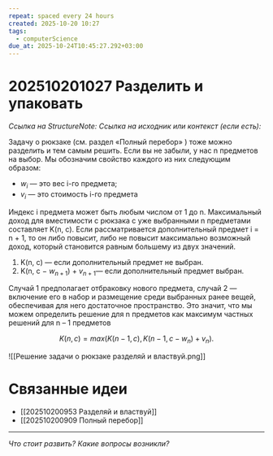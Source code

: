 ```yaml
---
repeat: spaced every 24 hours
created: 2025-10-20 10:27
tags:
  - computerScience
due_at: 2025-10-24T10:45:27.292+03:00
---
```

# 202510201027 Разделить и упаковать

*Ссылка на StructureNote:*
*Ссылка на исходник или контекст (если есть):*

Задачу о рюкзаке (см. раздел «Полный перебор» ) тоже можно разделить и тем самым решить. Если вы не забыли, у нас n предметов на выбор. Мы обозначим свойство каждого из них следующим образом:

- $w_i$ — это вес i-го предмета;
- $v_i$ — это стоимость i-го предмета

Индекс i предмета может быть любым числом от 1 до n. Максимальный доход для вместимости c рюкзака с уже выбранными n предметами составляет K(n, c). Если рассматривается дополнительный предмет i = n + 1, то он либо повысит, либо не повысит максимально возможный доход, который становится равным большему из двух значений.

1. K(n, c) — если дополнительный предмет не выбран.
2. K(n, c − $w_{n+1}$) + $v_{n+1}$— если дополнительный предмет выбран.

Случай 1 предполагает отбраковку нового предмета, случай 2 — включение его в набор и размещение среди выбранных ранее вещей, обеспечивая для него достаточное пространство. Это значит, что мы можем определить решение для n предметов как максимум частных решений для n – 1 предметов

$$
K(n, c) = max (K(n − 1, c), K(n − 1, c − w_n) + v_n).
$$

![[Решение задачи о рюкзаке разделяй и властвуй.png]]

# Связанные идеи

- [[202510200953 Разделяй и властвуй]]
- [[202510200909 Полный перебор]]

---

*Что стоит развить? Какие вопросы возникли?*
